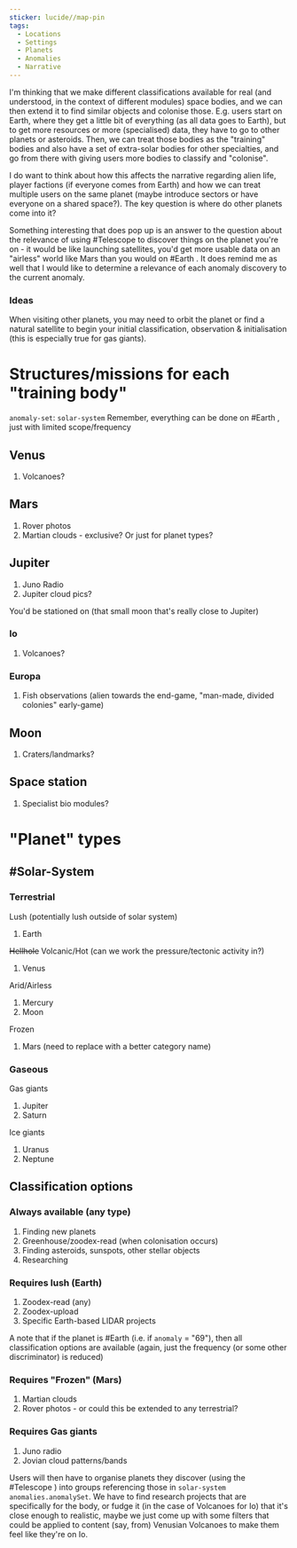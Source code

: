 ```yaml
---
sticker: lucide//map-pin
tags:
  - Locations
  - Settings
  - Planets
  - Anomalies
  - Narrative
---
```

I'm thinking that we make different classifications available for real (and understood, in the context of different modules) space bodies, and we can then extend it to find similar objects and colonise those. E.g. users start on Earth, where they get a little bit of everything (as all data goes to Earth), but to get more resources or more (specialised) data, they have to go to other planets or asteroids. Then, we can treat those bodies as the "training" bodies and also have a set of extra-solar bodies for other specialties, and go from there with giving users more bodies to classify and "colonise".

I do want to think about how this affects the narrative regarding alien life, player factions (if everyone comes from Earth) and how we can treat multiple users on the same planet (maybe introduce sectors or have everyone on a shared space?). The key question is where do other planets come into it?

Something interesting that does pop up is an answer to the question about the relevance of using #Telescope to discover things on the planet you're on - it would be like launching satellites, you'd get more usable data on an "airless" world like Mars than you would on #Earth . It does remind me as well that I would like to determine a relevance of each anomaly discovery to the current anomaly.


### Ideas
When visiting other planets, you may need to orbit the planet or find a natural satellite to begin your initial classification, observation & initialisation (this is especially true for gas giants).


# Structures/missions for each "training body"
`anomaly-set`: `solar-system`
Remember, everything can be done on #Earth , just with limited scope/frequency

## Venus
1. Volcanoes?
## Mars
1. Rover photos
2. Martian clouds - exclusive? Or just for planet types?

## Jupiter
1. Juno Radio
2. Jupiter cloud pics?

You'd be stationed on (that small moon that's really close to Jupiter)

### Io
1. Volcanoes?

### Europa
1. Fish observations (alien towards the end-game, "man-made, divided colonies" early-game)
## Moon
1. Craters/landmarks?

## Space station
1. Specialist bio modules?

# "Planet" types
## #Solar-System 
### Terrestrial
Lush (potentially lush outside of solar system)
1. Earth

~~Hellhole~~ Volcanic/Hot (can we work the pressure/tectonic activity in?)
1. Venus

Arid/Airless
1. Mercury
2. Moon

Frozen
1. Mars (need to replace with a better category name)

### Gaseous
Gas giants
1. Jupiter
2. Saturn

Ice giants
1. Uranus
2. Neptune

## Classification options
### Always available (any type)
1. Finding new planets
2. Greenhouse/zoodex-read (when colonisation occurs)
3. Finding asteroids, sunspots, other stellar objects
4. Researching

### Requires lush (Earth)
1. Zoodex-read (any)
2. Zoodex-upload
3. Specific Earth-based LIDAR projects

A note that if the planet is #Earth (i.e. if `anomaly` = "69"), then all classification options are available (again, just the frequency (or some other discriminator) is reduced)

### Requires "Frozen" (Mars)
1. Martian clouds
2. Rover photos - or could this be extended to any terrestrial?

### Requires Gas giants
1. Juno radio
2. Jovian cloud patterns/bands


Users will then have to organise planets they discover (using the #Telescope ) into groups referencing those in `solar-system` `anomalies.anomalySet`.
We have to find research projects that are specifically for the body, or fudge it (in the case of Volcanoes for Io) that it's close enough to realistic, maybe we just come up with some filters that could be applied to content (say, from) Venusian Volcanoes to make them feel like they're on Io.